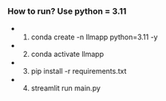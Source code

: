 

### How to run? Use python = 3.11

-  1. conda create -n llmapp python=3.11 -y

-  2. conda activate llmapp

-  3. pip install -r requirements.txt

-  4. streamlit run main.py




 
 
